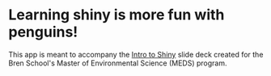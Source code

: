 # Learning shiny is more fun with penguins!

This app is meant to accompany the [Intro to Shiny](https://ucsb-meds.github.io/shiny-workshop/#1) slide deck created for the Bren School's Master of Environmental Science (MEDS) program.
